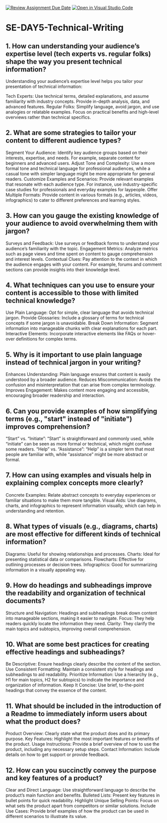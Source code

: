 [![Review Assignment Due Date](https://classroom.github.com/assets/deadline-readme-button-22041afd0340ce965d47ae6ef1cefeee28c7c493a6346c4f15d667ab976d596c.svg)](https://classroom.github.com/a/zsAR-pyY)
[![Open in Visual Studio Code](https://classroom.github.com/assets/open-in-vscode-2e0aaae1b6195c2367325f4f02e2d04e9abb55f0b24a779b69b11b9e10269abc.svg)](https://classroom.github.com/online_ide?assignment_repo_id=15694710&assignment_repo_type=AssignmentRepo)
# SE-DAY5-Technical-Writing
## 1. How can understanding your audience’s expertise level (tech experts vs. regular folks) shape the way you present technical information?
Understanding your audience’s expertise level helps you tailor your presentation of technical information:

Tech Experts: Use technical terms, detailed explanations, and assume familiarity with industry concepts. Provide in-depth analysis, data, and advanced features.
Regular Folks: Simplify language, avoid jargon, and use analogies or relatable examples. Focus on practical benefits and high-level overviews rather than technical specifics.
## 2. What are some strategies to tailor your content to different audience types?
Segment Your Audience: Identify key audience groups based on their interests, expertise, and needs. For example, separate content for beginners and advanced users.
Adjust Tone and Complexity: Use a more formal tone and technical language for professional audiences, while a casual tone with simpler language might be more appropriate for general readers.
Customize Examples and Scenarios: Provide relevant examples that resonate with each audience type. For instance, use industry-specific case studies for professionals and everyday examples for laypeople.
Offer Multiple Formats: Provide content in various formats (e.g., articles, videos, infographics) to cater to different preferences and learning styles.
## 3. How can you gauge the existing knowledge of your audience to avoid overwhelming them with jargon?
Surveys and Feedback: Use surveys or feedback forms to understand your audience’s familiarity with the topic.
Engagement Metrics: Analyze metrics such as page views and time spent on content to gauge comprehension and interest levels.
Contextual Clues: Pay attention to the context in which the audience engages with your content. For example, forums and comment sections can provide insights into their knowledge level.
## 4. What techniques can you use to ensure your content is accessible to those with limited technical knowledge?
Use Plain Language: Opt for simple, clear language that avoids technical jargon.
Provide Glossaries: Include a glossary of terms for technical concepts if some jargon is unavoidable.
Break Down Information: Segment information into manageable chunks with clear explanations for each part.
Interactive Elements: Incorporate interactive elements like FAQs or hover-over definitions for complex terms.
## 5. Why is it important to use plain language instead of technical jargon in your writing?
Enhances Understanding: Plain language ensures that content is easily understood by a broader audience.
Reduces Miscommunication: Avoids the confusion and misinterpretation that can arise from complex terminology.
Improves Engagement: Makes content more engaging and accessible, encouraging broader readership and interaction.
## 6. Can you provide examples of how simplifying terms (e.g., "start" instead of "initiate") improves comprehension?
“Start” vs. “Initiate”: “Start” is straightforward and commonly used, while “initiate” can be seen as more formal or technical, which might confuse some readers.
“Help” vs. “Assistance”: “Help” is a simpler term that most people are familiar with, while “assistance” might be more abstract or formal.
## 7. How can using examples and visuals help in explaining complex concepts more clearly?
Concrete Examples: Relate abstract concepts to everyday experiences or familiar situations to make them more tangible.
Visual Aids: Use diagrams, charts, and infographics to represent information visually, which can help in understanding and retention.
## 8. What types of visuals (e.g., diagrams, charts) are most effective for different kinds of technical information?
Diagrams: Useful for showing relationships and processes.
Charts: Ideal for presenting statistical data or comparisons.
Flowcharts: Effective for outlining processes or decision trees.
Infographics: Good for summarizing information in a visually appealing way.
## 9. How do headings and subheadings improve the readability and organization of technical documents?
Structure and Navigation: Headings and subheadings break down content into manageable sections, making it easier to navigate.
Focus: They help readers quickly locate the information they need.
Clarity: They clarify the main topics and subtopics, improving overall comprehension.
## 10. What are some best practices for creating effective headings and subheadings?
Be Descriptive: Ensure headings clearly describe the content of the section.
Use Consistent Formatting: Maintain a consistent style for headings and subheadings to aid readability.
Prioritize Information: Use a hierarchy (e.g., H1 for main topics, H2 for subtopics) to indicate the importance and organization of information.
Keep It Concise: Use brief, to-the-point headings that convey the essence of the content.
## 11. What should be included in the introduction of a Readme to immediately inform users about what the product does?
Product Overview: Clearly state what the product does and its primary purpose.
Key Features: Highlight the most important features or benefits of the product.
Usage Instructions: Provide a brief overview of how to use the product, including any necessary setup steps.
Contact Information: Include details on how to get support or provide feedback.
## 12. How can you succinctly convey the purpose and key features of a product?
Clear and Direct Language: Use straightforward language to describe the product’s main function and benefits.
Bulleted Lists: Present key features in bullet points for quick readability.
Highlight Unique Selling Points: Focus on what sets the product apart from competitors or similar solutions.
Include Use Cases: Provide brief examples of how the product can be used in different scenarios to illustrate its value.
